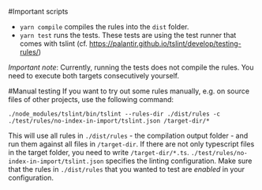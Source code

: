 #Important scripts
* `yarn compile` compiles the rules into the `dist` folder.
* `yarn test` runs the tests. These tests are using the test runner that comes with tslint (cf. https://palantir.github.io/tslint/develop/testing-rules/)

_Important note_: Currently, running the tests does not compile the rules. You need to execute both targets consecutively yourself.

#Manual testing
If you want to try out some rules manually, e.g. on source files of other projects, use the following command:

`./node_modules/tslint/bin/tslint --rules-dir ./dist/rules -c ./test/rules/no-index-in-import/tslint.json /target-dir/*`

This will use all rules in `./dist/rules` - the compilation output folder - and run them against all files in `/target-dir`.
If there are not only typescript files in the target folder, you need to write `/target-dir/*.ts`.
`./test/rules/no-index-in-import/tslint.json` specifies the linting configuration. Make sure that the rules in `./dist/rules`
that you wanted to test are _enabled_ in your configuration.
